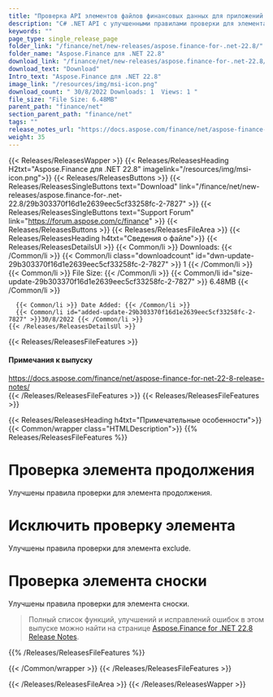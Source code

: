 ```yaml
---
title: "Проверка API элементов файлов финансовых данных для приложений C#, .NET"
description: "C# .NET API с улучшенными правилами проверки для элемента «продолжение», элемента «исключить» и элемента «сноска» в файлах финансовых данных, например XBRL."
keywords: ""
page_type: single_release_page
folder_link: "/finance/net/new-releases/aspose.finance-for-.net-22.8/"
folder_name: "Aspose.Finance для .NET 22.8"
download_link: "/finance/net/new-releases/aspose.finance-for-.net-22.8/29b303370f16d1e2639eec5cf33258fc-2-7827"
download_text: "Download"
Intro_text: "Aspose.Finance для .NET 22.8"
image_link: "/resources/img/msi-icon.png"
download_count: " 30/8/2022 Downloads: 1  Views: 1 "
file_size: "File Size: 6.48MB"
parent_path: "finance/net"
section_parent_path: "finance/net"
tags: ""
release_notes_url: "https://docs.aspose.com/finance/net/aspose-finance-for-net-22-8-release-notes/"
weight: 35
---
```


{{< Releases/ReleasesWapper >}}
{{< Releases/ReleasesHeading H2txt="Aspose.Finance для .NET 22.8" imagelink="/resources/img/msi-icon.png">}}
{{< Releases/ReleasesButtons >}}
{{< Releases/ReleasesSingleButtons text="Download" link="/finance/net/new-releases/aspose.finance-for-.net-22.8/29b303370f16d1e2639eec5cf33258fc-2-7827" >}}
{{< Releases/ReleasesSingleButtons text="Support Forum" link="https://forum.aspose.com/c/finance" >}}
{{< Releases/ReleasesButtons >}}
{{< Releases/ReleasesFileArea >}}
{{< Releases/ReleasesHeading h4txt="Сведения о файле">}}
{{< Releases/ReleasesDetailsUl >}}
{{< Common/li >}} Downloads: {{< /Common/li >}}
{{< Common/li class="downloadcount" id="dwn-update-29b303370f16d1e2639eec5cf33258fc-2-7827" >}} 1 {{< /Common/li >}}
{{< Common/li >}} File Size: {{< /Common/li >}}
{{< Common/li id="size-update-29b303370f16d1e2639eec5cf33258fc-2-7827" >}} 6.48MB {{< /Common/li >}}

      {{< Common/li >}} Date Added: {{< /Common/li >}}
      {{< Common/li id="added-update-29b303370f16d1e2639eec5cf33258fc-2-7827" >}}30/8/2022 {{< /Common/li >}}
    {{< /Releases/ReleasesDetailsUl >}}

{{< Releases/ReleasesFileFeatures >}}
<h4>Примечания к выпуску</h4><div> <a href='https://docs.aspose.com/finance/net/aspose-finance-for-net-22-8-release-notes/'>https://docs.aspose.com/finance/net/aspose-finance-for-net-22-8-release-notes/</a></div>
{{< /Releases/ReleasesFileFeatures >}}
{{< Releases/ReleasesFileFeatures >}}

{{< Releases/ReleasesHeading h4txt="Примечательные особенности">}}
{{< Common/wrapper class="HTMLDescription">}}
{{% Releases/ReleasesFileFeatures %}}

# Проверка элемента продолжения

Улучшены правила проверки для элемента продолжения.

# Исключить проверку элемента

Улучшены правила проверки для элемента exclude.

# Проверка элемента сноски

Улучшены правила проверки для элемента сноски.

> Полный список функций, улучшений и исправлений ошибок в этом выпуске можно найти на странице [Aspose.Finance for .NET 22.8 Release Notes](https://docs.aspose.com/finance/net/aspose-finance-for-net-22-8-release-notes/).

{{% /Releases/ReleasesFileFeatures %}}

{{< /Common/wrapper >}}
{{< /Releases/ReleasesFileFeatures >}}

{{< /Releases/ReleasesFileArea >}}
{{< /Releases/ReleasesWapper >}}

